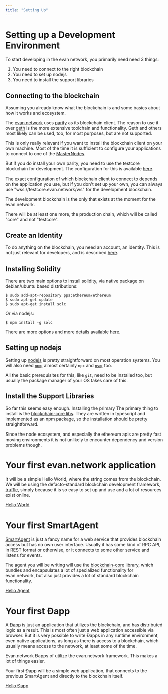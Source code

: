 ```yaml
---
title: "Setting Up"
---
```


# Setting up a Development Environment
To start developing in the evan network, you primarily need need 3 things:

1. You need to connect to the right blockchain
2. You need to set up nodejs
3. You need to install the support libraries

## Connecting to the blockchain

Assuming you already know what the blockchain is and some basics about how it works and ecosystem.

The [evan.network](https://evan.network/) uses [parity](https://www.parity.io/) as its blockchain client.
The reason to use it over [geth](https://geth.ethereum.org/) is the more extensive toolchain and functionality. Geth and others most likely can be used, too, for most purposes, but are not supported.

This is only really relevant if you want to install the blockchain client on your own machine. Most of the time it is sufficient to configure your applications to connect to one of the [MasterNodes](/doc/masternodes).

But if you do install your own parity, you need to use the testcore blockchain for development. The configuration for this is available [here](https://github.com/evannetwork/testcore-config).

The exact configuration of which blockchain client to connect to depends on the application you use, but if you don't set up your own, you can always use "wss://testcore.evan.network/ws" for the development blockchain.

The development blockchain is the only that exists at the moment for the evan.network.

There will be at least one more, the production chain, which will be called "core" and not "testcore".


## Create an Identity
To do anything on the blockchain, you need an account, an identity. This is not just relevant for developers, and is described [here](/tutorial/create-identity).

## Installing Solidity

There are two main options to install solidity, via native package on debian/ubuntu based distributions:

    $ sudo add-apt-repository ppa:ethereum/ethereum
    $ sudo apt-get update
    $ sudo apt-get install solc


Or via nodejs:

    $ npm install -g solc

There are more options and more details available [here](https://solidity.readthedocs.io/en/v0.4.23/installing-solidity.html).

## Setting up nodejs

Setting up [nodejs](https://nodejs.org/en/) is pretty straightforward on most operation systems.
You will also need [`npm`](https://www.npmjs.com/), almost certainly `npx` and [`nvm`](https://github.com/creationix/nvm/blob/master/README.md), too.

All the basic prerequisites for this, like `git`, need to be installed too, but usually the package manager of your OS takes care of this.

## Install the Support Libraries

So far this seems easy enough. Installing the primary
The primary thing to install is the [blockchain-core libs](https://github.com/evannetwork/blockchain-core). They are written in typescript and implemented as an npm package, so the installation should be pretty straightforward.

Since the node ecosystem, and especially the ethereum apis are pretty fast moving environments it is not unlikely to encounter dependency and version problems though.

# Your first evan.network application

It will be a simple Hello World, where the string comes from the blockchain.
We will be using the defacto-standard blockchain development framework, [truffle](http://truffleframework.com), simply because it is so easy to set up and use and a lot of resources exist online.

[Hello World](/dev/hello-world)

# Your first SmartAgent

[SmartAgent](/doc/smart-agents) is just a fancy name for a web service that provides blockchain access but has no own user interface. Usually it has some kind of RPC API, in REST format or otherwise, or it connects to some other service and listens for events.

The agent you will be writing will use the [blockchain-core](https://github.com/evannetwork/blockchain-core) library, which bundles and encapsulates a lot of specialized functionality for evan.network, but also just provides a lot of standard blockchain functionality.

[Hello Agent](/dev/hello-agent)

# Your first Ðapp

A [Ðapp](/dev/dapps) is just an application that utilizes the blockchain, and has distributed logic as a result. This is most often just a web application accessible via browser. But it is very possible to write Ðapps in any runtime environment, even native applications, as long as there is access to a blockchain, which usually means access to the network, at least some of the time.

Evan.network Ðapps of utilize the evan.network framework. This makes a lot of things easier.

Your first Ðapp will be a simple web application, that connects to the previous SmartAgent and directly to the blockchain itself.

[Hello Ðapp](/dev/hello-dapp)
